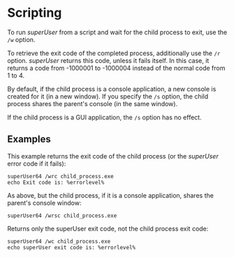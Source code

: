 
Scripting
=========

To run _superUser_ from a script and wait for the child process to exit, use the
`/w` option.

To retrieve the exit code of the completed process, additionally use the `/r`
option. _superUser_ returns this code, unless it fails itself. In this case, it 
returns a code from -1000001 to -1000004 instead of the normal code from 1 to 4.

By default, if the child process is a console application, a new console is 
created for it (in a new window). If you specify the `/s` option, the child process
shares the parent's console (in the same window).

If the child process is a GUI application, the `/s` option has no effect.


Examples
--------

This example returns the exit code of the child process (or the _superUser_ error 
code if it fails):

	superUser64 /wrc child_process.exe
	echo Exit code is: %errorlevel%


As above, but the child process, if it is a console application, shares the 
parent's console window:

	superUser64 /wrsc child_process.exe


Returns only the superUser exit code, not the child process exit code:

	superUser64 /wc child_process.exe
	echo superUser exit code is: %errorlevel%
